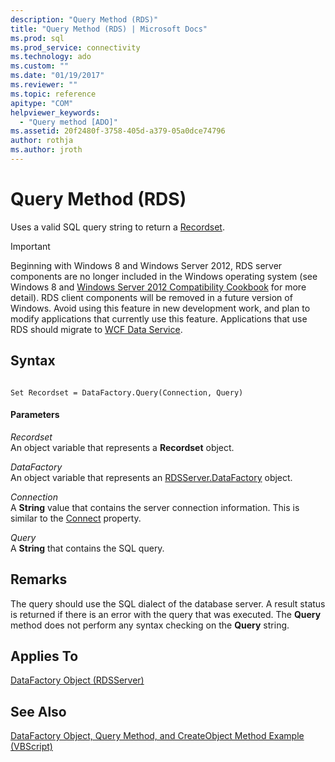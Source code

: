 ```yaml
---
description: "Query Method (RDS)"
title: "Query Method (RDS) | Microsoft Docs"
ms.prod: sql
ms.prod_service: connectivity
ms.technology: ado
ms.custom: ""
ms.date: "01/19/2017"
ms.reviewer: ""
ms.topic: reference
apitype: "COM"
helpviewer_keywords: 
  - "Query method [ADO]"
ms.assetid: 20f2480f-3758-405d-a379-05a0dce74796
author: rothja
ms.author: jroth
---
```

# Query Method (RDS)
Uses a valid SQL query string to return a [Recordset](../ado-api/recordset-object-ado.md).  
  
> [!IMPORTANT]
>  Beginning with Windows 8 and Windows Server 2012, RDS server components are no longer included in the Windows operating system (see Windows 8 and [Windows Server 2012 Compatibility Cookbook](https://www.microsoft.com/download/details.aspx?id=27416) for more detail). RDS client components will be removed in a future version of Windows. Avoid using this feature in new development work, and plan to modify applications that currently use this feature. Applications that use RDS should migrate to [WCF Data Service](/dotnet/framework/wcf/).  
  
## Syntax  
  
```  
  
Set Recordset = DataFactory.Query(Connection, Query)  
```  
  
#### Parameters  
 *Recordset*  
 An object variable that represents a **Recordset** object.  
  
 *DataFactory*  
 An object variable that represents an [RDSServer.DataFactory](./datafactory-object-rdsserver.md) object.  
  
 *Connection*  
 A **String** value that contains the server connection information. This is similar to the [Connect](./connect-property-rds.md) property.  
  
 *Query*  
 A **String** that contains the SQL query.  
  
## Remarks  
 The query should use the SQL dialect of the database server. A result status is returned if there is an error with the query that was executed. The **Query** method does not perform any syntax checking on the **Query** string.  
  
## Applies To  
 [DataFactory Object (RDSServer)](./datafactory-object-rdsserver.md)  
  
## See Also  
 [DataFactory Object, Query Method, and CreateObject Method Example (VBScript)](./datafactory-object-query-method-and-createobject-method-example-vbscript.md)